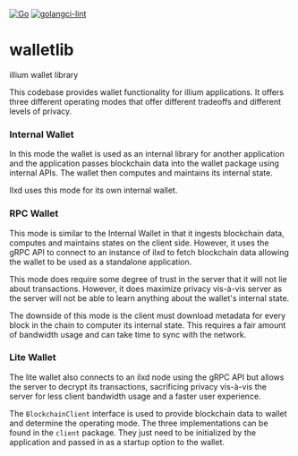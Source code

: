 [![Go](https://github.com/project-illium/walletlib/actions/workflows/go.yml/badge.svg)](https://github.com/project-illium/walletlib/actions/workflows/go.yml)
[![golangci-lint](https://github.com/project-illium/walletliib/actions/workflows/golangci-lint.yml/badge.svg)](https://github.com/project-illium/walletlib/actions/workflows/golangci-lint.yml)

# walletlib
illium wallet library

This codebase provides wallet functionality for illium applications. It offers three different operating modes that
offer different tradeoffs and different levels of privacy.

### Internal Wallet
In this mode the wallet is used as an internal library for another application and the application passes blockchain
data into the wallet package using internal APIs. The wallet then computes and maintains its internal state.

Ilxd uses this mode for its own internal wallet. 

### RPC Wallet
This mode is similar to the Internal Wallet in that it ingests blockchain data, computes and maintains states on
the client side. However, it uses the gRPC API to connect to an instance of ilxd to fetch blockchain data allowing the 
wallet to be used as a standalone application.

This mode does require some degree of trust in the server that it will not lie about transactions. However, it does maximize privacy
vis-à-vis server as the server will not be able to learn anything about the wallet's internal state.

The downside of this mode is the client must download metadata for every block in the chain to computer its internal
state. This requires a fair amount of bandwidth usage and can take time to sync with the network.

### Lite Wallet
The lite wallet also connects to an ilxd node using the gRPC API but allows the server to decrypt its transactions, 
sacrificing privacy vis-à-vis the server for less client bandwidth usage and a faster user experience. 


The `BlockchainClient` interface is used to provide blockchain data to wallet and determine the operating mode. 
The three implementations can be found in the `client` package. They just need to be initialized by the application
and passed in as a startup option to the wallet. 
